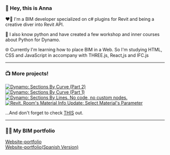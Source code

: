 ### 👋 Hey, this is Anna 

<p> ❤️‍🔥 I'm a BIM developer specialized on c# plugins for Revit and being a creative diver into Revit API. </p>
<p> 🐍 I also know python and have created a few workshop and inner courses about Python for Dynamo. </p>
<p> 🌐 Currently I'm learning how to place BIM in a Web. So I'm studying HTML, CSS and JavaScript in accompany with THREE.js, React,js and IFC.js </p>

---

### 📺 More projects!

<!-- BEGIN YOUTUBE-CARDS -->
[![Dynamo: Sections By Curve (Part 2)](https://ytcards.demolab.com/?id=GMzoIS703FA&title=Dynamo%3A+Sections+By+Curve+%28Part+2%29&lang=en&timestamp=1702913184&background_color=%230d1117&title_color=%23ffffff&stats_color=%23dedede&max_title_lines=1&width=250&border_radius=5 "Dynamo: Sections By Curve (Part 2)")](https://www.youtube.com/watch?v=GMzoIS703FA)
[![Dynamo: Sections By Curve (Part 1)](https://ytcards.demolab.com/?id=Fic5BD-s3A8&title=Dynamo%3A+Sections+By+Curve+%28Part+1%29&lang=en&timestamp=1701686737&background_color=%230d1117&title_color=%23ffffff&stats_color=%23dedede&max_title_lines=1&width=250&border_radius=5 "Dynamo: Sections By Curve (Part 1)")](https://www.youtube.com/watch?v=Fic5BD-s3A8)
[![Dynamo: Sections By Lines. No code, no custom nodes.](https://ytcards.demolab.com/?id=VfbBASiFlhU&title=Dynamo%3A+Sections+By+Lines.+No+code%2C+no+custom+nodes.&lang=en&timestamp=1699365681&background_color=%230d1117&title_color=%23ffffff&stats_color=%23dedede&max_title_lines=1&width=250&border_radius=5 "Dynamo: Sections By Lines. No code, no custom nodes.")](https://www.youtube.com/watch?v=VfbBASiFlhU)
[![Revit. Room's Material Info Update: Select Material's Parameter](https://ytcards.demolab.com/?id=vhu4GaO-wTY&title=Revit.+Room%27s+Material+Info+Update%3A+Select+Material%27s+Parameter&lang=en&timestamp=1696428432&background_color=%230d1117&title_color=%23ffffff&stats_color=%23dedede&max_title_lines=1&width=250&border_radius=5 "Revit. Room's Material Info Update: Select Material's Parameter")](https://www.youtube.com/watch?v=vhu4GaO-wTY)
<!-- END YOUTUBE-CARDS -->

...And don't forget to check <a href="https://youtu.be/99G8M0cRpsA">THIS</a> out. 

---
### 👩‍🎓 My BIM portfolio

<a href="annabaranova.com">Website-portfolio</a> <br/>
<a href="annabaranova.es">Website-portfolio(Spanish Version)</a> 

